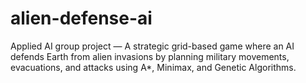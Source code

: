 # alien-defense-ai
Applied AI group project — A strategic grid-based game where an AI defends Earth from alien invasions by planning military movements, evacuations, and attacks using A*, Minimax, and Genetic Algorithms.
